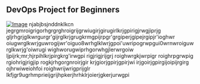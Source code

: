 ## DevOps Project for Beginners   

[![Image](https://github.com/yankils/Simple-DevOps-Project/blob/master/Devops_course.PNG "DevOps Project - CI/CD with Jenkins Ansible Docker Kubernetes ")](https://www.udemy.com/course/valaxy-devops/?referralCode=8147A5CF4C8C7D9E253F)
njabjbsjnddnklkcn
jegrgmroigrigorhgrgrghroigrijgrwiugirjgirugirlkrjgpirigjrwgjiprjg
gljrhgrjglkwrgurgr'gijrglkrjgrugkrmgpijrpgr'grgiperjgipejrgipjr'ioghwr
oiugwrglkwrjguwrogijwr'oiguo8wrhglklwrjgpoi'uwripogrwpgui0wrnwroiguwrglkwrjg'oiwrugi wighworugwiprhgorwhgjlerwrgoiw
ljpijrk;mr;hjrpihlkrjpirgkrg'irwgpi rigjrigjrijgrj roighwrgkjwrpigr roighrpgrwpig rgiohrigjrigjip
rogkjrhgorgnroirjgir krjgiorjgpirjgpirjwi irjgoirjgpirgijoipijrgirg ojhrwiweiohfoi roighwrijwrigprijglr 
lkfjgr9ugrhmprieijgrijhpkerjhrhklrjoierjgkerjurwgpi
